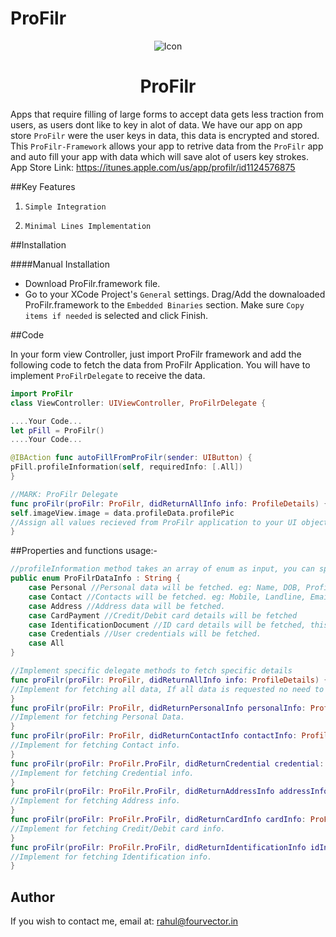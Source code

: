 # ProFilr
<p align="center">
<img src="https://github.com/rahulbelekar/ProFilr/blob/master/Resources/Icon.png" alt="Icon"/>
</p>
<H1 align="center">ProFilr</H1>

Apps that require filling of large forms to accept data gets less traction from users, as users dont like to key in alot of data. We have our app on app store `ProFilr` were the user keys in data, this data is encrypted and stored. This `ProFilr-Framework` allows your app to retrive data from the `ProFilr` app and auto fill your app with data which will save alot of users key strokes. App Store Link: https://itunes.apple.com/us/app/profilr/id1124576875


##Key Features

1) `Simple Integration`

2) `Minimal Lines Implementation`

##Installation

####Manual Installation
- Download ProFilr.framework file.
- Go to your XCode Project's `General` settings. Drag/Add the downaloaded ProFilr.framework to the `Embedded Binaries` section. Make sure `Copy items if needed` is selected and click Finish.

<!--####Setup URLSchemes-->

<!--It is necessary to setup URLScheme, so that your application is able to communicate with ProFilr App.-->

<!--- Go to your XCode Project and open info.plist file in `Source Code` Mode.-->
<!--- Add the following code under the main `<dict>` tag.-->
<!--```URLScheme-->
<!--<key>CFBundleURLTypes</key>-->
<!--<array>-->
<!--<dict>-->
<!--<key>CFBundleURLSchemes</key>-->
<!--<array>-->
<!--<string>$(PRODUCT_BUNDLE_IDENTIFIER)</string>-->
<!--</array>-->
<!--<key>CFBundleURLName</key>-->
<!--<string></string>-->
<!--</dict>-->
<!--</array>-->
<!--<key>LSApplicationQueriesSchemes</key>-->
<!--<array>-->
<!--<string>ProFilr</string>-->
<!--</array>-->
<!--```-->

<!--- If you already have URLSchemes setup, may be for another app. All you need to do is add an array item under CFBundleURLSchemes and  LSApplicationQueriesSchemes as follows-->

<!--```URLScheme-->
<!--<key>CFBundleURLTypes</key>-->
<!--<array>-->
<!--<dict>-->
<!--<key>CFBundleURLSchemes</key>-->
<!--<array>-->
<!--<string>Your Other App String</string>-->
<!--<string>$(PRODUCT_BUNDLE_IDENTIFIER)</string>-->
<!--</array>-->
<!--<key>CFBundleURLName</key>-->
<!--<string></string>-->
<!--</dict>-->
<!--</array>-->
<!--<key>LSApplicationQueriesSchemes</key>-->
<!--<array>-->
<!--<string>Your Other App String</string>-->
<!--<string>ProFilr</string>-->
<!--</array>-->
<!--```-->

<!--Reference screenshots-->
<!--![info.plist](https://github.com/rahulbelekar/ProFilr/blob/master/Resources/URLScheme1.png)-->
<!--![info.plist](https://github.com/rahulbelekar/ProFilr/blob/master/Resources/URLScheme2.png)-->

##Code

In your form view Controller, just import ProFilr framework and add the following code to fetch the data from ProFilr Application. You will have to implement `ProFilrDelegate` to receive the data.

```swift
import ProFilr
class ViewController: UIViewController, ProFilrDelegate {

....Your Code...
let pFill = ProFilr()
....Your Code...

@IBAction func autoFillFromProFilr(sender: UIButton) {
pFill.profileInformation(self, requiredInfo: [.All])
}

//MARK: ProFilr Delegate
func proFilr(proFilr: ProFilr, didReturnAllInfo info: ProfileDetails) {
self.imageView.image = data.profileData.profilePic
//Assign all values recieved from ProFilr application to your UI objects
}
```

##Properties and functions usage:-
```swift
//profileInformation method takes an array of enum as input, you can specify specific info to be fetched.
public enum ProFilrDataInfo : String {
    case Personal //Personal data will be fetched. eg: Name, DOB, Profile Image etc
    case Contact //Contacts will be fetched. eg: Mobile, Landline, Email
    case Address //Address data will be fetched.
    case CardPayment //Credit/Debit card details will be fetched
    case IdentificationDocument //ID card details will be fetched, this does not include documents only ID and number.
    case Credentials //User credentials will be fetched.
    case All
}

//Implement specific delegate methods to fetch specific details
func proFilr(proFilr: ProFilr, didReturnAllInfo info: ProfileDetails) {
//Implement for fetching all data, If all data is requested no need to implement the below methods. All relevant data will be available in this method.
}
func proFilr(proFilr: ProFilr, didReturnPersonalInfo personalInfo: ProfileData) { 
//Implement for fetching Personal Data.
}
func proFilr(proFilr: ProFilr, didReturnContactInfo contactInfo: ProfileContact) { 
//Implement for fetching Contact info.
}
func proFilr(proFilr: ProFilr.ProFilr, didReturnCredential credential: ProFilr.ProfileCredentials) {
//Implement for fetching Credential info.
}
func proFilr(proFilr: ProFilr.ProFilr, didReturnAddressInfo addressInfo: ProFilr.ProfileAddress) {
//Implement for fetching Address info.
}
func proFilr(proFilr: ProFilr.ProFilr, didReturnCardInfo cardInfo: ProFilr.ProfileCardDetails) { 
//Implement for fetching Credit/Debit card info.
}
func proFilr(proFilr: ProFilr.ProFilr, didReturnIdentificationInfo idInfo: ProFilr.ProfileIdentificationDetails) {
//Implement for fetching Identification info.
}
```
<!--You can find some documentation about properties, methods and their uses [here]().-->


<!--LICENSE-->
<!------->
<!--Distributed under the MIT License.-->

Author
---
If you wish to contact me, email at: rahul@fourvector.in
